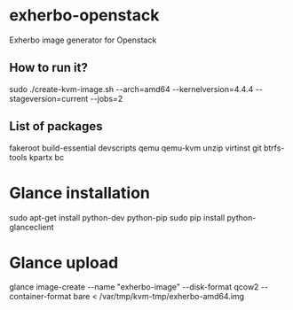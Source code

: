 # exherbo-openstack
Exherbo image generator for Openstack

## How to run it?

sudo ./create-kvm-image.sh --arch=amd64 --kernelversion=4.4.4 --stageversion=current --jobs=2

## List of packages

fakeroot build-essential devscripts qemu qemu-kvm unzip virtinst git btrfs-tools kpartx bc

# Glance installation

sudo apt-get install python-dev python-pip
sudo pip install python-glanceclient

# Glance upload
glance image-create --name "exherbo-image" --disk-format qcow2 --container-format bare < /var/tmp/kvm-tmp/exherbo-amd64.img
